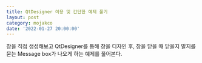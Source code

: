 ```yaml
---
title: QtDesigner 이용 및 간단한 예제 풀기
layout: post
category: mojakco
date: '2022-01-27 20:00:00'
---
```


창을 직접 생성해보고 QtDesigner를 통해 창을 디자인 후, 창을 닫을 때 닫을지 말지를 묻는 Message box가 나오게 하는 예제를 풀어본다.
